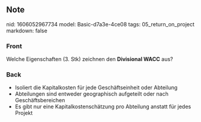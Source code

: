 ## Note
nid: 1606052967734
model: Basic-d7a3e-4ce08
tags: 05_return_on_project
markdown: false

### Front
<p>Welche Eigenschaften (3. Stk) zeichnen den <b>Divisional
WACC</b> aus?

### Back
<div>
  <div>
    <ul>
      <li>Isoliert die Kapitalkosten für jede Geschäftseinheit oder
      Abteilung
      <li>Abteilungen sind entweder geographisch aufgeteilt oder
      nach Geschäftsbereichen
      <li>Es gibt nur eine Kapitalkostenschätzung pro Abteilung
      anstatt für jedes Projekt
    </ul>
  </div>
</div>
